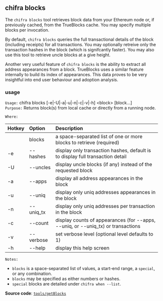 ## chifra blocks

The `chifra blocks` tool retrieves block data from your Ethereum node or, if previously cached, from the TrueBlocks cache. You may specify multiple blocks per invocation.

By default, `chifra blocks` queries the full transactional details of the block (including receipts) for all transactions. You may optionally retreive only the transaction hashes in the block (which is signifcantly faster). You may also use this tool to retrieve uncle blocks at a give height.

Another very useful feature of `chifra blocks` is the ability to extract all address appearances from a block. TrueBlocks uses a similar feature internally to build its index of appearances. This data proves to be very insightful into end user behaviour and adoption analysis.

### usage

`Usage:`    chifra blocks [-e|-U|-a|-u|-n|-c|-v|-h] &lt;block&gt; [block...]  
`Purpose:`  Returns block(s) from local cache or directly from a running node.

`Where:`  

| Hotkey | Option | Description |
| :----- | :----- | :---------- |
|  | blocks | a space-separated list of one or more blocks to retrieve (required) |
| -e | --hashes | display only transaction hashes, default is to display full transaction detail |
| -U | --uncles | display uncle blocks (if any) instead of the requested block |
| -a | --apps | display all address appearances in the block |
| -u | --uniq | display only uniq addresses appearances in the block |
| -n | --uniq_tx | display only uniq addresses per transaction in the block |
| -c | --count | display counts of appearances (for --apps, --uniq, or --uniq_tx) or transactions |
| -v | --verbose | set verbose level (optional level defaults to 1) |
| -h | --help | display this help screen |

`Notes:`

- `blocks` is a space-separated list of values, a start-end range, a `special`, or any combination.
- `blocks` may be specified as either numbers or hashes.
- `special` blocks are detailed under `chifra when --list`.

**Source code**: [`tools/getBlocks`](https://github.com/TrueBlocks/trueblocks-core/tree/master/src/tools/getBlocks)

